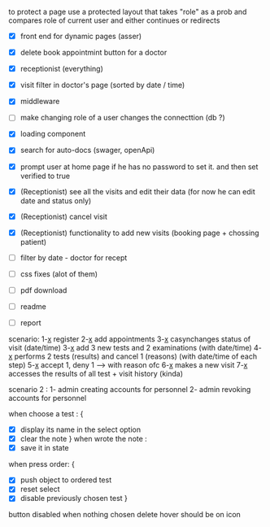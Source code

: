 to protect a page use a protected layout that takes "role" as a prob and compares role of current user and either continues or redirects 


  - [x] front end for dynamic pages (asser)
  - [x] delete book appointmint button for a doctor 
  - [x] receptionist (everything)
  - [x] visit filter in doctor's page (sorted by date / time) 
  - [x] middleware 
  - [ ] make changing role of a user changes the connecttion (db ?)
  - [x] loading component
  - [x] search for auto-docs (swager, openApi)
  - [x] prompt user at home page if he has no password to set it. and then set verified to true 
  - [x] (Receptionist) see all the visits and edit their data (for now he can edit date and status only)
  - [x] (Receptionist) cancel visit
  - [x] (Receptionist) functionality to add new visits (booking page + chossing patient)
  - [ ] filter by date - doctor for recept
  - [ ] css fixes (alot of them)
  - [ ] pdf download 
  - [ ] readme
  - [ ] report


  scenario: 
  1-[x](patient) register 
  2-[x](patient) add appointments 
  3-[x](doctor) casynchanges status of visit (date/time)
  3-[x](doctor) add 3 new tests and 2 examinations (with date/time)
  4-[x](tech) performs 2 tests (results) and cancel 1 (reasons) (with date/time of each step)
  5-[x](supervisor) accept 1, deny 1 --> with reason ofc
  6-[x](registrar) makes a new visit 
  7-[x](doctor) accesses the results of all test + visit history (kinda)


scenario 2 : 
1- admin creating accounts for personnel 
2- admin revoking accounts for personnel 





when choose a test : {
- [x] display its name in the select option 
- [x] clear the note
}
when wrote the note : 
- [x] save it in state

when press order: {
  - [x] push object to ordered test
  - [x] reset select
  - [x] disable previously chosen test
}

button disabled when nothing chosen 
delete hover should be on icon 

